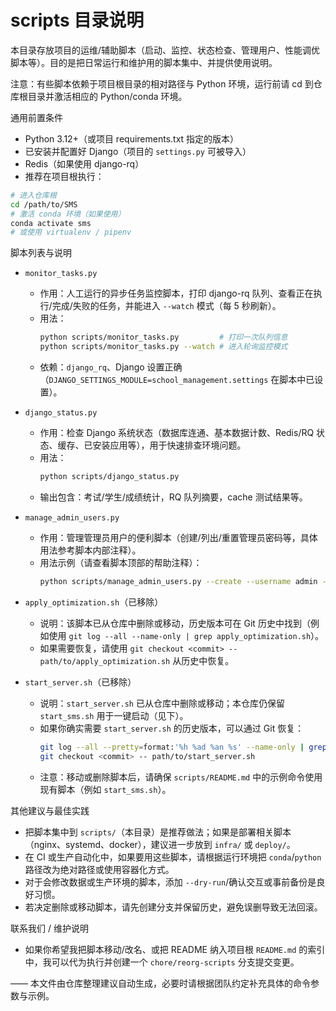 # scripts 目录说明

本目录存放项目的运维/辅助脚本（启动、监控、状态检查、管理用户、性能调优脚本等）。目的是把日常运行和维护用的脚本集中、并提供使用说明。

注意：有些脚本依赖于项目根目录的相对路径与 Python 环境，运行前请 cd 到仓库根目录并激活相应的 Python/conda 环境。

通用前置条件
- Python 3.12+（或项目 requirements.txt 指定的版本）
- 已安装并配置好 Django（项目的 `settings.py` 可被导入）
- Redis（如果使用 django-rq）
- 推荐在项目根执行：
```bash
# 进入仓库根
cd /path/to/SMS
# 激活 conda 环境（如果使用）
conda activate sms
# 或使用 virtualenv / pipenv
```

脚本列表与说明

- `monitor_tasks.py`
  - 作用：人工运行的异步任务监控脚本，打印 django-rq 队列、查看正在执行/完成/失败的任务，并能进入 `--watch` 模式（每 5 秒刷新）。
  - 用法：
    ```bash
    python scripts/monitor_tasks.py         # 打印一次队列信息
    python scripts/monitor_tasks.py --watch # 进入轮询监控模式
    ```
  - 依赖：`django_rq`、Django 设置正确（`DJANGO_SETTINGS_MODULE=school_management.settings` 在脚本中已设置）。

- `django_status.py`
  - 作用：检查 Django 系统状态（数据库连通、基本数据计数、Redis/RQ 状态、缓存、已安装应用等），用于快速排查环境问题。
  - 用法：
    ```bash
    python scripts/django_status.py
    ```
  - 输出包含：考试/学生/成绩统计，RQ 队列摘要，cache 测试结果等。

- `manage_admin_users.py`
  - 作用：管理管理员用户的便利脚本（创建/列出/重置管理员密码等，具体用法参考脚本内部注释）。
  - 用法示例（请查看脚本顶部的帮助注释）：
    ```bash
    python scripts/manage_admin_users.py --create --username admin --email admin@example.com
    ```

* `apply_optimization.sh`（已移除）
  - 说明：该脚本已从仓库中删除或移动，历史版本可在 Git 历史中找到（例如使用 `git log --all --name-only | grep apply_optimization.sh`）。
  - 如果需要恢复，请使用 `git checkout <commit> -- path/to/apply_optimization.sh` 从历史中恢复。

* `start_server.sh`（已移除）
  - 说明：`start_server.sh` 已从仓库中删除或移动；本仓库仍保留 `start_sms.sh` 用于一键启动（见下）。
  - 如果你确实需要 `start_server.sh` 的历史版本，可以通过 Git 恢复：
    ```bash
    git log --all --pretty=format:'%h %ad %an %s' --name-only | grep start_server.sh
    git checkout <commit> -- path/to/start_server.sh
    ```
  - 注意：移动或删除脚本后，请确保 `scripts/README.md` 中的示例命令使用现有脚本（例如 `start_sms.sh`）。

其他建议与最佳实践
- 把脚本集中到 `scripts/`（本目录）是推荐做法；如果是部署相关脚本（nginx、systemd、docker），建议进一步放到 `infra/` 或 `deploy/`。
- 在 CI 或生产自动化中，如果要用这些脚本，请根据运行环境把 `conda`/`python` 路径改为绝对路径或使用容器化方式。
- 对于会修改数据或生产环境的脚本，添加 `--dry-run`/确认交互或事前备份是良好习惯。
- 若决定删除或移动脚本，请先创建分支并保留历史，避免误删导致无法回滚。

联系我们 / 维护说明
- 如果你希望我把脚本移动/改名、或把 README 纳入项目根 `README.md` 的索引中，我可以代为执行并创建一个 `chore/reorg-scripts` 分支提交变更。

——
本文件由仓库整理建议自动生成，必要时请根据团队约定补充具体的命令参数与示例。
